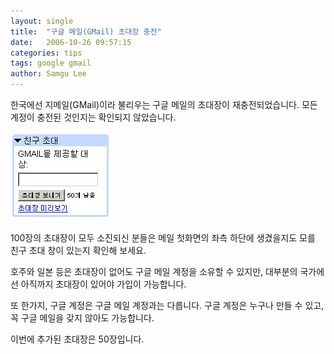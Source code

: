 ```yaml
---
layout: single
title:  "구글 메일(GMail) 초대장 충전"
date:   2006-10-26 09:57:15
categories: tips
tags: google gmail
author: Samgu Lee
---
```

한국에선 지메일(GMail)이라 불리우는 구글 메일의 초대장이 재충전되었습니다. 모든 계정이 충전된 것인지는 확인되지 않았습니다.

![충전된 지메일 초대장](/assets/rebirth_gicket.jpg)

100장의 초대장이 모두 소진되신 분들은 메일 첫화면의 좌측 하단에 생겼을지도 모를 친구 초대 창이 있는지 확인해 보세요.

호주와 일본 등은 초대장이 없어도 구글 메일 계정을 소유할 수 있지만, 대부분의 국가에선 아직까지 초대장이 있어야 가입이 가능합니다.

또 한가지, 구글 계정은 구글 메일 계정과는 다릅니다. 구글 계정은 누구나 만들 수 있고, 꼭 구글 메일을 갖지 않아도 가능합니다.

이번에 추가된 초대장은 50장입니다.
